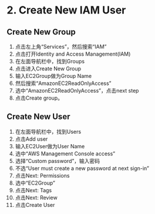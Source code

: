 # 2. Create New IAM User

## Create New Group
1. 点击左上角“Services”，然后搜索“IAM”
2. 点击打开Identity and Access Management(IAM)
3. 在左面导航栏中，找到Groups
4. 点击进入Create New Group
5. 输入EC2Group做为Group Name
6. 然后搜索“AmazonEC2ReadOnlyAccess”
7. 选中“AmazonEC2ReadOnlyAccess”，点击next step
8. 点击Create group。

## Create New User
1. 在左面导航栏中，找到Users
2. 点击Add user
3. 输入EC2User做为User Name
4. 选中“AWS Management Console access”
5. 选择“Custom password”，输入密码
6. 不选“User must create a new password at next sign-in”
7. 点击Next: Permissions
8. 选中“EC2Group”
9. 点击Next: Tags
10. 点击Next: Review
11. 点击Create User
